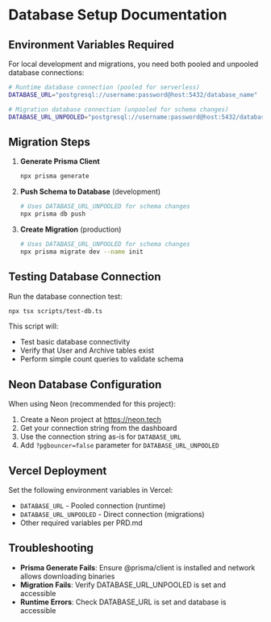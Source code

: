 # Database Setup Documentation

## Environment Variables Required

For local development and migrations, you need both pooled and unpooled database connections:

```bash
# Runtime database connection (pooled for serverless)
DATABASE_URL="postgresql://username:password@host:5432/database_name"

# Migration database connection (unpooled for schema changes)  
DATABASE_URL_UNPOOLED="postgresql://username:password@host:5432/database_name?pgbouncer=false"
```

## Migration Steps

1. **Generate Prisma Client**
   ```bash
   npx prisma generate
   ```

2. **Push Schema to Database** (development)
   ```bash
   # Uses DATABASE_URL_UNPOOLED for schema changes
   npx prisma db push
   ```

3. **Create Migration** (production)
   ```bash
   # Uses DATABASE_URL_UNPOOLED for schema changes
   npx prisma migrate dev --name init
   ```

## Testing Database Connection

Run the database connection test:

```bash
npx tsx scripts/test-db.ts
```

This script will:
- Test basic database connectivity
- Verify that User and Archive tables exist
- Perform simple count queries to validate schema

## Neon Database Configuration

When using Neon (recommended for this project):

1. Create a Neon project at https://neon.tech
2. Get your connection string from the dashboard
3. Use the connection string as-is for `DATABASE_URL`
4. Add `?pgbouncer=false` parameter for `DATABASE_URL_UNPOOLED`

## Vercel Deployment

Set the following environment variables in Vercel:

- `DATABASE_URL` - Pooled connection (runtime)
- `DATABASE_URL_UNPOOLED` - Direct connection (migrations)
- Other required variables per PRD.md

## Troubleshooting

- **Prisma Generate Fails**: Ensure @prisma/client is installed and network allows downloading binaries
- **Migration Fails**: Verify DATABASE_URL_UNPOOLED is set and accessible
- **Runtime Errors**: Check DATABASE_URL is set and database is accessible